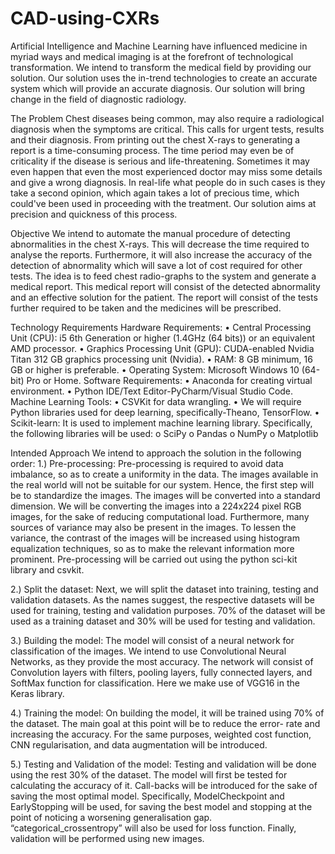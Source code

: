 # CAD-using-CXRs
Artificial Intelligence and Machine Learning have influenced medicine in myriad ways and medical imaging is at the forefront of technological transformation. We intend to transform the medical field by providing our solution. Our solution uses the in-trend technologies to create an accurate system which will provide an accurate diagnosis. Our solution will bring change in the field of diagnostic radiology.

The Problem
Chest diseases being common, may also require a radiological diagnosis when the symptoms are critical. This calls for urgent tests, results and their diagnosis. From printing out the chest X-rays to generating a report is a time-consuming process. The time period may even be of criticality if the disease is serious and life-threatening. Sometimes it may even happen that even the most experienced doctor may miss some details and give a wrong diagnosis. In real-life what people do in such cases is they take a second opinion, which again takes a lot of precious time, which could've been used in proceeding with the treatment. Our solution aims at precision and quickness of this process.

Objective
We intend to automate the manual procedure of detecting abnormalities in the chest X-rays. This will decrease the time required to analyse the reports. Furthermore, it will also increase the accuracy of the detection of abnormality which will save a lot of cost required for other tests. The idea is to feed chest radio-graphs to the system and generate a medical report. This medical report will consist of the detected abnormality and an effective solution for the patient. The report will consist of the tests further required to be taken and the medicines will be prescribed.

Technology Requirements
 Hardware Requirements:
•	Central Processing Unit (CPU): i5 6th Generation or higher (1.4GHz (64 bits)) or an equivalent AMD processor.
•	Graphics Processing Unit (GPU): CUDA-enabled Nvidia Titan 312 GB graphics processing unit (Nvidia). 
•	RAM: 8 GB minimum, 16 GB or higher is preferable.
•	Operating System: Microsoft Windows 10 (64-bit) Pro or Home.
Software Requirements:
•	Anaconda for creating virtual environment.
•	Python IDE/Text Editor-PyCharm/Visual Studio Code.
 Machine Learning Tools:
•	CSVKit for data wrangling.
•	We will require Python libraries used for deep learning, specifically-Theano, TensorFlow.
•	Scikit-learn: It is used to implement machine learning library. Specifically, the following libraries will be used:
o	SciPy
o	Pandas
o	NumPy
o	Matplotlib


Intended Approach
We intend to approach the solution in the following order:
1.)	Pre-processing:
Pre-processing is required to avoid data imbalance, so as to create a uniformity in the data. The images available in the real world will not be suitable for our system. Hence, the first step will be to standardize the images. The images will be converted into a standard dimension. We will be converting the images into a 224x224 pixel RGB images, for the sake of reducing computational load. Furthermore, many sources of variance may also be present in the images. To lessen the variance, the contrast of the images will be increased using histogram equalization techniques, so as to make the relevant information more prominent. Pre-processing will be carried out using the python sci-kit library and csvkit.

2.)	Split the dataset:
Next, we will split the dataset into training, testing and validation datasets. As the names suggest, the respective datasets will be used for training, testing and validation purposes. 70% of the dataset will be used as a training dataset and 30% will be used for testing and validation.

3.)	Building the model:
The model will consist of a neural network for classification of the images. We intend to use Convolutional Neural Networks, as they provide the most accuracy. The network will consist of Convolution layers with filters, pooling layers, fully connected layers, and SoftMax function for classification. Here we make use of VGG16 in the Keras library. 

4.)	Training the model:
On building the model, it will be trained using 70% of the dataset. The main goal at this point will be to reduce the error- rate and increasing the accuracy. For the same purposes, weighted cost function, CNN regularisation, and data augmentation will be introduced.

5.)	Testing and Validation of the model:
Testing and validation will be done using the rest 30% of the dataset. The model will first be tested for calculating the accuracy of it. Call-backs will be introduced for the sake of saving the most optimal model. Specifically, ModelCheckpoint and EarlyStopping will be used, for saving the best model and stopping at the point of noticing a worsening generalisation gap. “categorical_crossentropy” will also be used for loss function. Finally, validation will be performed using new images.

 
